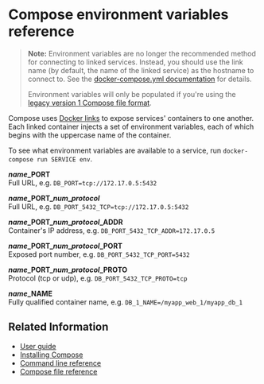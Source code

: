 <!--[metadata]>
+++
title = "Environment Variables Reference"
description = "Compose CLI reference"
keywords = ["fig, composition, compose, docker, orchestration, cli,  reference"]
[menu.main]
parent="workw_compose"
weight=89
+++
<![end-metadata]-->

# Compose environment variables reference

> **Note:** Environment variables are no longer the recommended method for connecting to linked services. Instead, you should use the link name (by default, the name of the linked service) as the hostname to connect to. See the [docker-compose.yml documentation](compose-file.md#links) for details.
>
> Environment variables will only be populated if you're using the [legacy version 1 Compose file format](compose-file.md#versioning).

Compose uses [Docker links] to expose services' containers to one another. Each linked container injects a set of environment variables, each of which begins with the uppercase name of the container.

To see what environment variables are available to a service, run `docker-compose run SERVICE env`.

<b><i>name</i>\_PORT</b><br>
Full URL, e.g. `DB_PORT=tcp://172.17.0.5:5432`

<b><i>name</i>\_PORT\_<i>num</i>\_<i>protocol</i></b><br>
Full URL, e.g. `DB_PORT_5432_TCP=tcp://172.17.0.5:5432`

<b><i>name</i>\_PORT\_<i>num</i>\_<i>protocol</i>\_ADDR</b><br>
Container's IP address, e.g. `DB_PORT_5432_TCP_ADDR=172.17.0.5`

<b><i>name</i>\_PORT\_<i>num</i>\_<i>protocol</i>\_PORT</b><br>
Exposed port number, e.g. `DB_PORT_5432_TCP_PORT=5432`

<b><i>name</i>\_PORT\_<i>num</i>\_<i>protocol</i>\_PROTO</b><br>
Protocol (tcp or udp), e.g. `DB_PORT_5432_TCP_PROTO=tcp`

<b><i>name</i>\_NAME</b><br>
Fully qualified container name, e.g. `DB_1_NAME=/myapp_web_1/myapp_db_1`

[Docker links]: https://docs.docker.com/engine/userguide/networking/default_network/dockerlinks/

## Related Information

- [User guide](index.md)
- [Installing Compose](install.md)
- [Command line reference](./reference/index.md)
- [Compose file reference](compose-file.md)
